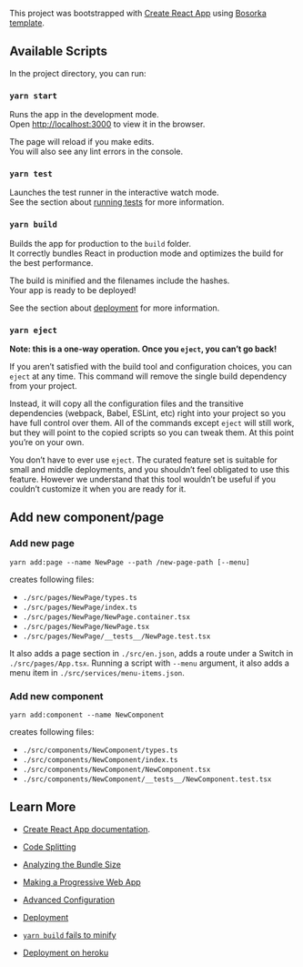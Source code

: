 This project was bootstrapped with [Create React App](https://github.com/facebook/create-react-app) using [Bosorka template](https://github.com/bozheville/cra-template-bosorka).

## Available Scripts

In the project directory, you can run:

### `yarn start`

Runs the app in the development mode.<br />
Open [http://localhost:3000](http://localhost:3000) to view it in the browser.

The page will reload if you make edits.<br />
You will also see any lint errors in the console.

### `yarn test`

Launches the test runner in the interactive watch mode.<br />
See the section about [running tests](https://facebook.github.io/create-react-app/docs/running-tests) for more information.

### `yarn build`

Builds the app for production to the `build` folder.<br />
It correctly bundles React in production mode and optimizes the build for the best performance.

The build is minified and the filenames include the hashes.<br />
Your app is ready to be deployed!

See the section about [deployment](https://facebook.github.io/create-react-app/docs/deployment) for more information.

### `yarn eject`

**Note: this is a one-way operation. Once you `eject`, you can’t go back!**

If you aren’t satisfied with the build tool and configuration choices, you can `eject` at any time. This command will remove the single build dependency from your project.

Instead, it will copy all the configuration files and the transitive dependencies (webpack, Babel, ESLint, etc) right into your project so you have full control over them. All of the commands except `eject` will still work, but they will point to the copied scripts so you can tweak them. At this point you’re on your own.

You don’t have to ever use `eject`. The curated feature set is suitable for small and middle deployments, and you shouldn’t feel obligated to use this feature. However we understand that this tool wouldn’t be useful if you couldn’t customize it when you are ready for it.

## Add new component/page

### Add new page

```
yarn add:page --name NewPage --path /new-page-path [--menu]
```

creates following files:
- `./src/pages/NewPage/types.ts`
- `./src/pages/NewPage/index.ts`
- `./src/pages/NewPage/NewPage.container.tsx`
- `./src/pages/NewPage/NewPage.tsx`
- `./src/pages/NewPage/__tests__/NewPage.test.tsx`

It also adds a page section in `./src/en.json`, adds a route under a Switch in `./src/pages/App.tsx`.
Running a script with `--menu` argument, it also adds a menu item in `./src/services/menu-items.json`.

### Add new component

```
yarn add:component --name NewComponent
```

creates following files:
- `./src/components/NewComponent/types.ts`
- `./src/components/NewComponent/index.ts`
- `./src/components/NewComponent/NewComponent.tsx`
- `./src/components/NewComponent/__tests__/NewComponent.test.tsx`

## Learn More

- [Create React App documentation](https://facebook.github.io/create-react-app/docs/getting-started).

- [Code Splitting](https://facebook.github.io/create-react-app/docs/code-splitting)

- [Analyzing the Bundle Size](https://facebook.github.io/create-react-app/docs/analyzing-the-bundle-size)

- [Making a Progressive Web App](https://facebook.github.io/create-react-app/docs/making-a-progressive-web-app)

- [Advanced Configuration](https://facebook.github.io/create-react-app/docs/advanced-configuration)

- [Deployment](https://facebook.github.io/create-react-app/docs/deployment)

- [`yarn build` fails to minify](https://facebook.github.io/create-react-app/docs/troubleshooting#npm-run-build-fails-to-minify)

- [Deployment on heroku](https://github.com/mars/create-react-app-buildpack)
